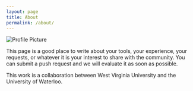 ```yaml
---
layout: page
title: About
permalink: /about/
---
```


<img src="{{ site.baseurl }}/assets/tool.png" title="Profile Picture" class="profile">

This page is a good place to write about your tools, your experience, your requests, or whatever it is your interest to share with the community. You can submit a push request and we will evaluate it as soon as possible.

This work is a collaboration between West Virginia University and the University of Waterloo.


